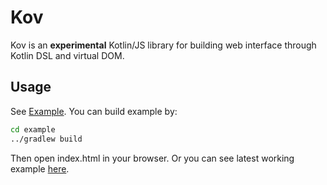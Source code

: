 # Kov
Kov is an **experimental** Kotlin/JS library for building web interface through Kotlin DSL and virtual DOM.

## Usage
See [Example](https://github.com/Monchi/Kov/tree/master/example).
You can build example by:
```bash
cd example
../gradlew build
```
Then open index.html in your browser.
Or you can see latest working example [here](https://kov-example.netlify.com/).
